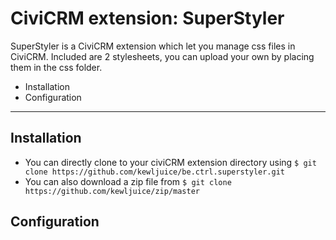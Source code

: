 # CiviCRM extension: SuperStyler

SuperStyler is a CiviCRM extension which let you manage css files in CiviCRM. Included are 2 stylesheets, you can upload your own by placing them in the css folder.
- Installation
- Configuration

***

## Installation
- You can directly clone to your civiCRM extension directory using
```$ git clone https://github.com/kewljuice/be.ctrl.superstyler.git```
- You can also download a zip file from 
```$ git clone https://github.com/kewljuice/zip/master```

## Configuration
